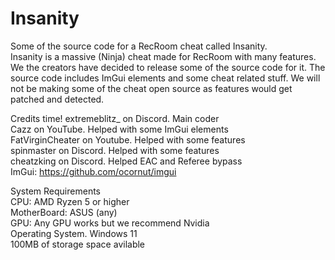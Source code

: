 # Insanity
Some of the source code for a RecRoom cheat called Insanity.  
Insanity is a massive (Ninja) cheat made for RecRoom with many features. We the creators have decided to release some of the source code for it. The source code includes ImGui elements and some cheat related stuff. We will not be making some of the cheat open source as features would get patched and detected.  

Credits time!
extremeblitz_ on Discord. Main coder  
Cazz on YouTube. Helped with some ImGui elements  
FatVirginCheater on Youtube. Helped with some features  
spinmaster on Discord. Helped with some features  
cheatzking on Discord. Helped EAC and Referee bypass  
ImGui: https://github.com/ocornut/imgui  

System Requirements  
CPU: AMD Ryzen 5 or higher  
MotherBoard: ASUS (any)  
GPU: Any GPU works but we recommend Nvidia  
Operating System. Windows 11  
100MB of storage space avilable  
